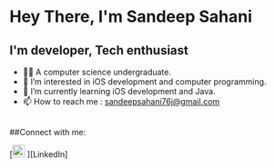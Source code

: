 # Hey There, I'm Sandeep Sahani

## I'm developer, Tech enthusiast 

- 👨‍💻 A computer science undergraduate.
- 👀 I’m interested in iOS development and computer programming.
- 🌱 I’m currently learning iOS development and Java.
- 📫 How to reach me : sandeepsahani76j@gmail.com
<br>
##Connect with me:

[<img aling="left" alt="LinkedIn | sandeep" width="22px" src="https://cdn.jsdelivr.net/npm/simple-icon@v3/icons/linkedin.svg"/> ][LinkedIn]

